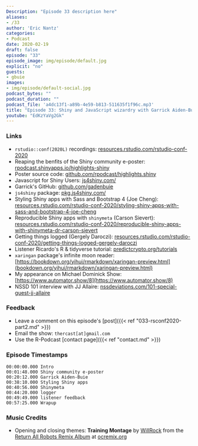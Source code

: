 ```yaml
---
Description: "Episode 33 description here"
aliases:
- /33
author: 'Eric Nantz'
categories:
- Podcast
date: 2020-02-19
draft: false
episode: "33"
episode_image: img/episode/default.jpg
explicit: "no"
guests:
- gbuie
images:
- img/episode/default-social.jpg
podcast_bytes: ""
podcast_duration: ""
podcast_file: 'a4dc13f1-a89b-4e59-b813-511635f1f96c.mp3'
title: "Episode 33: Shiny and JavaScript wizardry with Garrick Aiden-Buie"
youtube: "EdKzYaVg2Gk"
---
```


### Links

* `rstudio::conf(2020L)` recordings: [resources.rstudio.com/rstudio-conf-2020](https://resources.rstudio.com/rstudio-conf-2020)
* Reaping the benfits of the Shiny community e-poster: [rpodcast.shinyapps.io/highlights-shiny](https://rpodcast.shinyapps.io/highlights-shiny)
* Poster source code: [github.com/rpodcast/highlights.shiny](https://github.com/rpodcast/highlights.shiny)
* Javascript for Shiny Users: [js4shiny.com/](https://js4shiny.com/)
* Garrick's GitHub: [github.com/gadenbuie](https://github.com/gadenbuie)
* `js4shiny` package: [pkg.js4shiny.com/](https://pkg.js4shiny.com/)
* Styling Shiny apps with Sass and Bootstrap 4 (Joe Cheng): [resources.rstudio.com/rstudio-conf-2020/styling-shiny-apps-with-sass-and-bootstrap-4-joe-cheng](https://resources.rstudio.com/rstudio-conf-2020/styling-shiny-apps-with-sass-and-bootstrap-4-joe-cheng)
* Reproducible Shiny apps with `shinymeta` (Carson Sievert): [resources.rstudio.com/rstudio-conf-2020/reproducible-shiny-apps-with-shinymeta-dr-carson-sievert](https://resources.rstudio.com/rstudio-conf-2020/reproducible-shiny-apps-with-shinymeta-dr-carson-sievert)
* Getting things logged (Gergely Daroczi): [resources.rstudio.com/rstudio-conf-2020/getting-things-logged-gergely-daroczi](https://resources.rstudio.com/rstudio-conf-2020/getting-things-logged-gergely-daroczi)
* Listener Ricardo's R & tidyverse tutorial: [predictcrypto.org/tutorials](https://predictcrypto.org/tutorials) 
* `xaringan` package's infinite moon reader: [https://bookdown.org/yihui/rmarkdown/xaringan-preview.html](bookdown.org/yihui/rmarkdown/xaringan-preview.html)
* My appearance on Michael Dominick Show: [https://www.automator.show/8](https://www.automator.show/8)
* NSSD 101 interview with JJ Allaire: [nssdeviations.com/101-special-guest-jj-allaire](http://nssdeviations.com/101-special-guest-jj-allaire)

### Feedback

- Leave a comment on this episode's [post]({{< ref "033-rsconf2020-part2.md" >}})
- Email the show: `thercast[at]gmail.com`
- Use the R-Podcast [contact page]({{< ref "contact.md" >}})

### Episode Timestamps

```
00:00:00.000 Intro
00:01:48.000 Shiny community e-poster
00:20:12.000 Garrick Aiden-Buie
00:38:10.000 Styling Shiny apps
00:40:56.000 Shinymeta
00:44:20.000 logger
00:49:49.000 listener feedback
00:57:25.000 Wrapup
```

### Music Credits

- Opening and closing themes: __Training Montage__ by [WillRock](http://ocremix.org/artist/5043/willrock)  from the [Return All Robots Remix Album](http://ocremix.org/events/returnallrobots/) at [ocremix.org](http://ocremix.org/)
